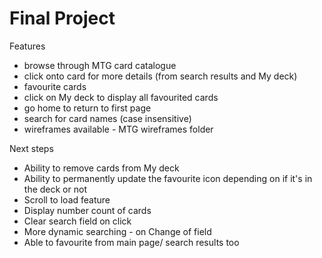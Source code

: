 # Final Project 

Features
- browse through MTG card catalogue
- click onto card for more details (from search results and My deck)
- favourite cards
- click on My deck to display all favourited cards
- go home to return to first page
- search for card names (case insensitive)
- wireframes available - MTG wireframes folder

Next steps
- Ability to remove cards from My deck
- Ability to permanently update the favourite icon depending on if it's in the deck or not
- Scroll to load feature
- Display number count of cards
- Clear search field on click
- More dynamic searching - on Change of field
- Able to favourite from main page/ search results too